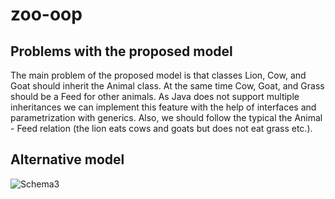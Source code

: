 ﻿# zoo-oop
## Problems with the proposed model
The main problem of the proposed model is that classes Lion, Cow, and Goat should inherit the Animal class. 
At the same time Cow, Goat, and Grass should be a Feed for other animals. As Java does not support multiple 
inheritances we can implement this feature with the help of interfaces and parametrization with generics. Also, we should follow the typical 
the Animal - Feed relation (the lion eats cows and goats but does not eat grass etc.).

## Alternative model
![Schema3](https://user-images.githubusercontent.com/92114777/168264501-118add85-ffb1-455f-b5c7-a7595d3d6817.png)




